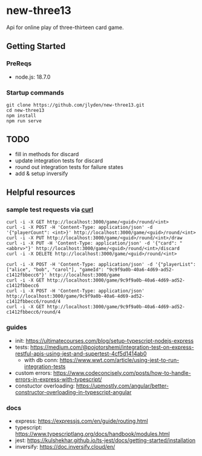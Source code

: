 # new-three13
Api for online play of three-thirteen card game.

## Getting Started
### PreReqs
* node.js: 18.7.0

### Startup commands
```
git clone https://github.com/jlyden/new-three13.git
cd new-three13
npm install
npm run serve
```

## TODO
* fill in methods for discard
* update integration tests for discard
* round out integration tests for failure states
* add & setup inversify

## Helpful resources
### sample test requests via [curl](https://curl.se/)
```
curl -i -X GET http://localhost:3000/game/<guid>/round/<int>
curl -i -X POST -H 'Content-Type: application/json' -d '{"playerCount": <int>}' http://localhost:3000/game/<guid>/round/<int>
curl -i -X PUT http://localhost:3000/game/<guid>/round/<int>/draw
curl -i -X PUT -H 'Content-Type: application/json' -d '{"card": "<abbrv>"}' http://localhost:3000/game/<guid>/round/<int>/discard
curl -i -X DELETE http://localhost:3000/game/<guid>/round/<int>
```

```
curl -i -X POST -H 'Content-Type: application/json' -d '{"playerList": ["alice", "bob", "carol"], "gameId": "9c9f9a0b-40a6-4d69-ad52-c1412fbbecc6"}' http://localhost:3000/game
curl -i -X GET http://localhost:3000/game/9c9f9a0b-40a6-4d69-ad52-c1412fbbecc6
curl -i -X POST -H 'Content-Type: application/json' http://localhost:3000/game/9c9f9a0b-40a6-4d69-ad52-c1412fbbecc6/round/4
curl -i -X GET http://localhost:3000/game/9c9f9a0b-40a6-4d69-ad52-c1412fbbecc6/round/4
```

### guides
* init: https://ultimatecourses.com/blog/setup-typescript-nodejs-express
* tests: https://medium.com/@pojotorshemi/integration-test-on-express-restful-apis-using-jest-and-supertest-4cf5d1414ab0
  * with db conn: https://www.wwt.com/article/using-jest-to-run-integration-tests
* custom errors: https://www.codeconcisely.com/posts/how-to-handle-errors-in-express-with-typescript/
* constuctor overloading: https://upmostly.com/angular/better-constructor-overloading-in-typescript-angular

### docs
* express: https://expressjs.com/en/guide/routing.html
* typescript: https://www.typescriptlang.org/docs/handbook/modules.html
* jest: https://kulshekhar.github.io/ts-jest/docs/getting-started/installation
* inversify: https://doc.inversify.cloud/en/